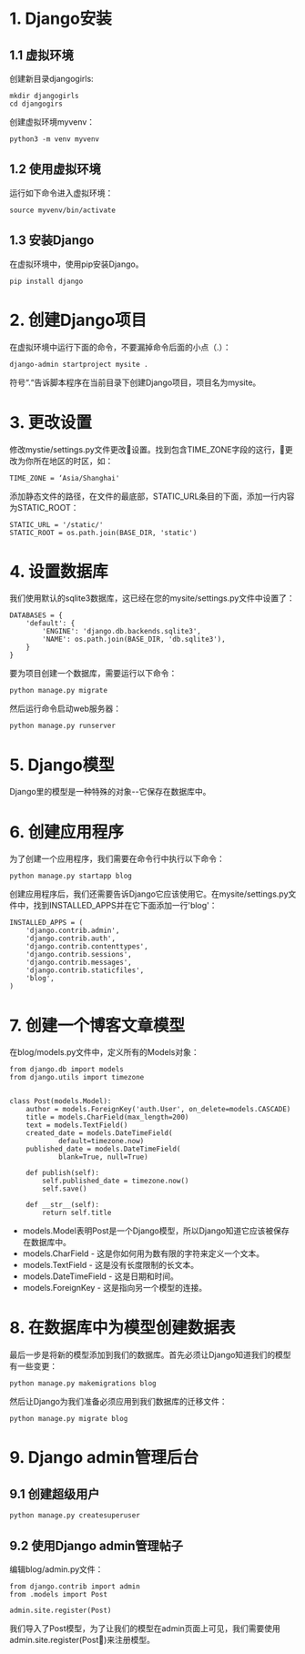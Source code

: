 # 1. Django安装
## 1.1 虚拟环境
创建新目录djangogirls:
    
    mkdir djangogirls
    cd djangogirs

创建虚拟环境myvenv：

    python3 -m venv myvenv

## 1.2 使用虚拟环境
运行如下命令进入虚拟环境：

    source myvenv/bin/activate

## 1.3 安装Django
在虚拟环境中，使用pip安装Django。

    pip install django

# 2. 创建Django项目
在虚拟环境中运行下面的命令，不要漏掉命令后面的小点（.）：

    django-admin startproject mysite .

符号“.“告诉脚本程序在当前目录下创建Django项目，项目名为mysite。

# 3. 更改设置
修改mystie/settings.py文件更改设置。找到包含TIME_ZONE字段的这行，更改为你所在地区的时区，如：

    TIME_ZONE = ‘Asia/Shanghai'

添加静态文件的路径，在文件的最底部，STATIC_URL条目的下面，添加一行内容为STATIC_ROOT：

    STATIC_URL = '/static/'
    STATIC_ROOT = os.path.join(BASE_DIR, 'static')

# 4. 设置数据库
我们使用默认的sqlite3数据库，这已经在您的mysite/settings.py文件中设置了：

    DATABASES = {
        'default': {
            'ENGINE': 'django.db.backends.sqlite3',
            'NAME': os.path.join(BASE_DIR, 'db.sqlite3'),
        }
    }

要为项目创建一个数据库，需要运行以下命令：

    python manage.py migrate

然后运行命令启动web服务器：

    python manage.py runserver

# 5. Django模型
Django里的模型是一种特殊的对象--它保存在数据库中。

# 6. 创建应用程序
为了创建一个应用程序，我们需要在命令行中执行以下命令：

    python manage.py startapp blog

创建应用程序后，我们还需要告诉Django它应该使用它。在mysite/settings.py文件中，找到INSTALLED_APPS并在它下面添加一行'blog'：

    INSTALLED_APPS = (
        'django.contrib.admin',
        'django.contrib.auth',
        'django.contrib.contenttypes',
        'django.contrib.sessions',
        'django.contrib.messages',
        'django.contrib.staticfiles',
        'blog',
    )

# 7. 创建一个博客文章模型
在blog/models.py文件中，定义所有的Models对象：

    from django.db import models
    from django.utils import timezone


    class Post(models.Model):
        author = models.ForeignKey('auth.User', on_delete=models.CASCADE)
        title = models.CharField(max_length=200)
        text = models.TextField()
        created_date = models.DateTimeField(
                default=timezone.now)
        published_date = models.DateTimeField(
                blank=True, null=True)

        def publish(self):
            self.published_date = timezone.now()
            self.save()

        def __str__(self):
            return self.title

* models.Model表明Post是一个Django模型，所以Django知道它应该被保存在数据库中。
* models.CharField - 这是你如何用为数有限的字符来定义一个文本。
* models.TextField - 这是没有长度限制的长文本。
* models.DateTimeField - 这是日期和时间。
* models.ForeignKey - 这是指向另一个模型的连接。

# 8. 在数据库中为模型创建数据表
最后一步是将新的模型添加到我们的数据库。首先必须让Django知道我们的模型有一些变更：

    python manage.py makemigrations blog

然后让Django为我们准备必须应用到我们数据库的迁移文件：

    python manage.py migrate blog

# 9. Django admin管理后台
## 9.1 创建超级用户

    python manage.py createsuperuser

## 9.2 使用Django admin管理帖子
编辑blog/admin.py文件：

    from django.contrib import admin
    from .models import Post

    admin.site.register(Post)

我们导入了Post模型，为了让我们的模型在admin页面上可见，我们需要使用admin.site.register(Post)来注册模型。

